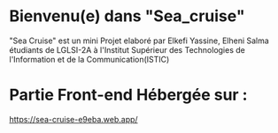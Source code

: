 # Bienvenu(e) dans "Sea_cruise"
 "Sea Cruise" est un mini Projet elaboré par Elkefi Yassine, Elheni Salma étudiants de LGLSI-2A à l'Institut Supérieur des Technologies de l'Information et de la Communication(ISTIC)
# Partie Front-end Hébergée sur :
https://sea-cruise-e9eba.web.app/
